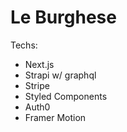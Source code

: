 # Le Burghese

Techs: 

- Next.js
- Strapi w/ graphql
- Stripe
- Styled Components
- Auth0
- Framer Motion
